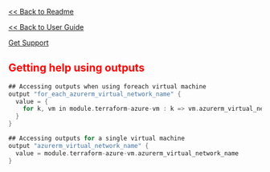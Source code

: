 [<< Back to Readme](../README.md)

[<< Back to User Guide](../)

[Get Support](https://confluence.axa.com/confluence/x/L49iDw)
##
## <font color="red"><b>Getting help using outputs</b></font>

```go
## Accessing outputs when using foreach virtual machine
output "for_each_azurerm_virtual_network_name" {
  value = {
    for k, vm in module.terraform-azure-vm : k => vm.azurerm_virtual_network_name
  }
}
```

```go
## Accessing outputs for a single virtual machine
output "azurerm_virtual_network_name" {
  value = module.terraform-azure-vm.azurerm_virtual_network_name
}
```